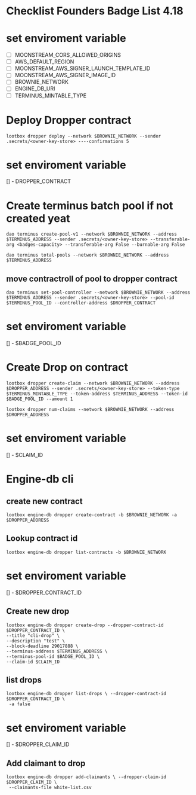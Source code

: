# Checklist Founders Badge List 4.18

# set enviroment variable

- [ ] MOONSTREAM_CORS_ALLOWED_ORIGINS
- [ ] AWS_DEFAULT_REGION
- [ ] MOONSTREAM_AWS_SIGNER_LAUNCH_TEMPLATE_ID
- [ ] MOONSTREAM_AWS_SIGNER_IMAGE_ID
- [ ] BROWNIE_NETWORK
- [ ] ENGINE_DB_URI
- [ ] TERMINUS_MINTABLE_TYPE

# Deploy Dropper contract

```
lootbox dropper deploy --network $BROWNIE_NETWORK --sender .secrets/<owner-key-store> ----confirmations 5
```

# set enviroment variable

[] - DROPPER_CONTRACT

# Create terminus batch pool if not created yeat

```
dao terminus create-pool-v1 --network $BROWNIE_NETWORK --address $TERMINUS_ADDRESS --sender .secrets/<owner-key-store> --transferable-arg <badges-capacity> --transferable-arg False --burnable-arg False

```

```
dao terminus total-pools --network $BROWNIE_NETWORK --address $TERMINUS_ADDRESS

```

## move contractroll of pool to dropper contract

```
dao terminus set-pool-controller --network $BROWNIE_NETWORK --address $TERMINUS_ADDRESS --sender .secrets/<owner-key-store> --pool-id $TERMINUS_POOL_ID --controller-address $DROPPER_CONTRACT

```

# set enviroment variable

[] - $BADGE_POOL_ID

# Create Drop on contract

```
lootbox dropper create-claim --network $BROWNIE_NETWORK --address $DROPPER_ADDRESS --sender .secrets/<owner-key-store> --token-type $TERMINUS_MINTABLE_TYPE --token-address $TERMINUS_ADDRESS --token-id $BADGE_POOL_ID --amount 1

```

```
lootbox dropper num-claims --network $BROWNIE_NETWORK --address $DROPPER_ADDRESS
```

# set enviroment variable

[] - $CLAIM_ID

# Engine-db cli

## create new contract

```
lootbox engine-db dropper create-contract -b $BROWNIE_NETWORK -a $DROPPER_ADDRESS

```

## Lookup contract id

```
lootbox engine-db dropper list-contracts -b $BROWNIE_NETWORK
```

# set enviroment variable

[] - $DROPPER_CONTRACT_ID

## Create new drop

```
lootbox engine-db dropper create-drop --dropper-contract-id $DROPPER_CONTRACT_ID \
--title "cli-drop" \
--description "test" \
--block-deadline 29017888 \
--terminus-address $TERMINUS_ADDRESS \
--terminus-pool-id $BADGE_POOL_ID \
--claim-id $CLAIM_ID
```

## list drops

```
lootbox engine-db dropper list-drops \ --dropper-contract-id $DROPPER_CONTRACT_ID \
 -a false
```

# set enviroment variable

[] - $DROPPER_CLAIM_ID

## Add claimant to drop

```
lootbox engine-db dropper add-claimants \ --dropper-claim-id $DROPPER_CLAIM_ID \
 --claimants-file white-list.csv
```
